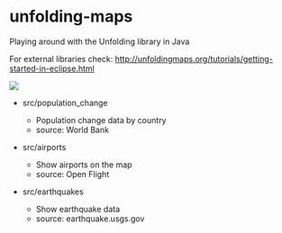 # unfolding-maps

Playing around with the Unfolding library in Java

For external libraries check: http://unfoldingmaps.org/tutorials/getting-started-in-eclipse.html

<img src=http://i.imgur.com/VhyX93m.png?1>

- src/population_change
    - Population change data by country
    - source: World Bank

- src/airports
    - Show airports on the map 
    - source: Open Flight

- src/earthquakes
    - Show earthquake data
    - source: earthquake.usgs.gov 

